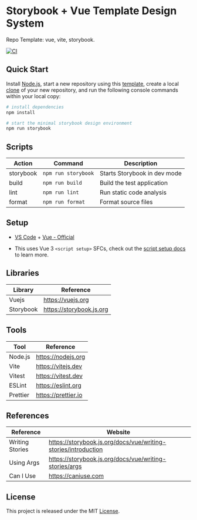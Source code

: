 # Storybook + Vue Template Design System

Repo Template: vue, vite, storybook.

[![CI][ci-badge]][ci-url]

## Quick Start

Install [Node.js](https://nodejs.org/en/download/), start a new repository using this [template](https://docs.github.com/en/repositories/creating-and-managing-repositories/creating-a-repository-from-a-template), create a local [clone](https://docs.github.com/en/repositories/creating-and-managing-repositories/cloning-a-repository) of your new repository, and run the following console commands within your local copy:

```bash
# install dependencies
npm install

# start the minimal storybook design environment
npm run storybook
```

## Scripts

| Action    | Command             | Description                  |
| --------- | ------------------- | ---------------------------- |
| storybook | `npm run storybook` | Starts Storybook in dev mode |
| build     | `npm run build`     | Build the test application   |
| lint      | `npm run lint`      | Run static code analysis     |
| format    | `npm run format`    | Format source files          |

## Setup

- [VS Code](https://code.visualstudio.com/) + [Vue - Official](https://marketplace.visualstudio.com/items?itemName=Vue.volar)

- This uses Vue 3 `<script setup>` SFCs, check out the [script setup docs](https://v3.vuejs.org/api/sfc-script-setup.html#sfc-script-setup) to learn more.

## Libraries

| Library   | Reference                |
| --------- | ------------------------ |
| Vuejs     | https://vuejs.org        |
| Storybook | https://storybook.js.org |

## Tools

| Tool     | Reference           |
| -------- | ------------------- |
| Node.js  | https://nodejs.org  |
| Vite     | https://vitejs.dev  |
| Vitest   | https://vitest.dev  |
| ESLint   | https://eslint.org  |
| Prettier | https://prettier.io |

## References

| Reference       | Website                                                        |
| --------------- | -------------------------------------------------------------- |
| Writing Stories | https://storybook.js.org/docs/vue/writing-stories/introduction |
| Using Args      | https://storybook.js.org/docs/vue/writing-stories/args         |
| Can I Use       | https://caniuse.com                                            |

## License

This project is released under the MIT [License](LICENSE).

[ci-badge]: https://github.com/epreston/template-design-system/actions/workflows/ci.yml/badge.svg
[ci-url]: https://github.com/epreston/template-design-system/actions
